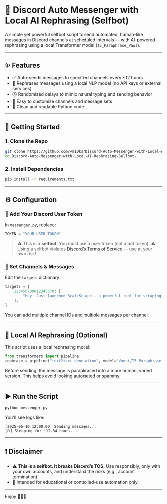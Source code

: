 
# 🤖 Discord Auto Messenger with Local AI Rephrasing (Selfbot)

A simple yet powerful selfbot script to send automated, human-like messages in Discord channels at scheduled intervals — with AI-powered rephrasing using a local Transformer model (`T5_Paraphrase_Paws`).

---

## ✨ Features

- ✅ Auto-sends messages to specified channels every ~12 hours
- 🧠 Rephrases messages using a local NLP model (no API keys or external services)
- 🕒 Randomized delays to mimic natural typing and sending behavior
- 🔄 Easy to customize channels and message sets
- 🧼 Clean and readable Python code

---

## 🚀 Getting Started

### 1. Clone the Repo
```bash
git clone https://github.com/vm10ks/Discord-Auto-Messenger-with-Local-AI-Rephrasing-Selfbot-
cd Discord-Auto-Messenger-with-Local-AI-Rephrasing-Selfbot-
````

### 2. Install Dependencies

```bash
pip install -r requirements.txt
```

---

## ⚙️ Configuration

### 🔐 Add Your Discord User Token

In `messenger.py`, replace:

```python
TOKEN = "YOUR_USER_TOKEN"
```

> ⚠️ This is a **selfbot**. You must use a user token (not a bot token).
> ⚠️ Using a selfbot violates [Discord's Terms of Service](https://discord.com/terms) — use at your own risk!

### 📨 Set Channels & Messages

Edit the `targets` dictionary:

```python
targets = {
    123456789012345678: [
        "Hey! Just launched ScaleScrape — a powerful tool for scraping at scale. Who should I talk to about it?"
    ],
}
```

You can add multiple channel IDs and multiple messages per channel.

---

## 🧠 Local AI Rephrasing (Optional)

This script uses a local rephrasing model:

```python
from transformers import pipeline
rephrase = pipeline("text2text-generation", model="Vamsi/T5_Paraphrase_Paws")
```

Before sending, the message is paraphrased into a more human, varied version.
This helps avoid looking automated or spammy.

---

## ▶️ Run the Script

```bash
python messenger.py
```

You'll see logs like:

```
[2025-06-10 12:00:00] Sending messages...
[⏱] Sleeping for ~12.34 hours...
```

---

## ❗ Disclaimer

* ⚠️ **This is a selfbot. It breaks Discord’s TOS.**
  Use responsibly, only with your own accounts, and understand the risks (e.g., account termination).
* 🧪 Intended for educational or controlled-use automation only.

---

Enjoy 👨‍💻🚀

